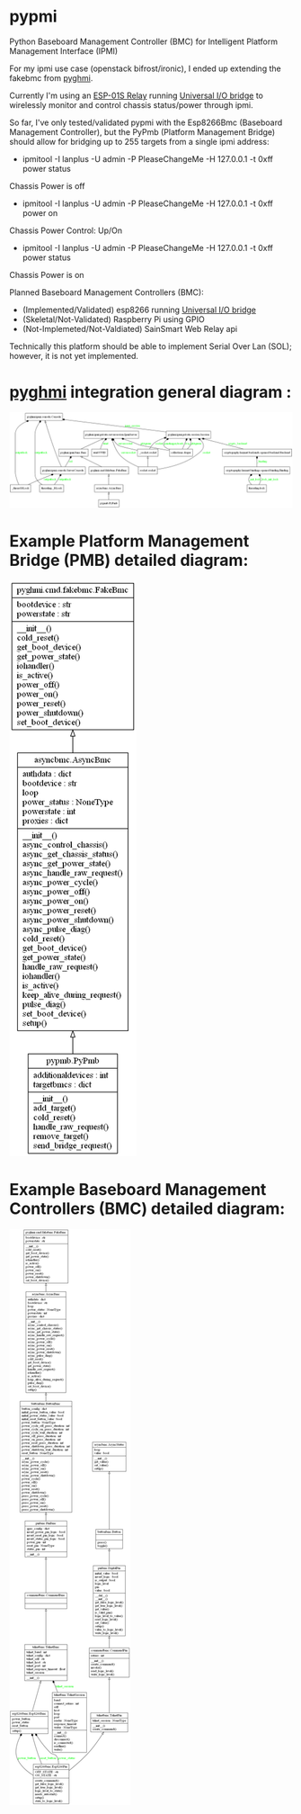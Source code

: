 # pypmi
Python Baseboard Management Controller (BMC) for Intelligent Platform Management Interface (IPMI)

For my ipmi use case (openstack bifrost/ironic), I ended up extending the fakebmc from [pyghmi](https://github.com/openstack/pyghmi).  

Currently I'm using an [ESP-01S Relay](https://github.com/IOT-MCU/ESP-01S-Relay-v4.0) running [Universal I/O bridge](https://github.com/eriksl/esp8266-universal-io-bridge) to wirelessly monitor and control chassis status/power through ipmi.

So far, I've only tested/validated pypmi with the Esp8266Bmc (Baseboard Management Controller), but the PyPmb (Platform Management Bridge) should allow for bridging up to 255 targets from a single ipmi address:
- ipmitool -I lanplus -U admin -P PleaseChangeMe -H 127.0.0.1 -t 0xff power status

Chassis Power is off
- ipmitool -I lanplus -U admin -P PleaseChangeMe -H 127.0.0.1 -t 0xff power on

Chassis Power Control: Up/On
- ipmitool -I lanplus -U admin -P PleaseChangeMe -H 127.0.0.1 -t 0xff  power status

Chassis Power is on

Planned Baseboard Management Controllers (BMC):
- (Implemented/Validated) esp8266 running [Universal I/O bridge](https://github.com/eriksl/esp8266-universal-io-bridge)
- (Skeletal/Not-Validated) Raspberry Pi using GPIO
- (Not-Implemeted/Not-Valdiated) SainSmart Web Relay api 

Technically this platform should be able to implement Serial Over Lan (SOL); however, it is not yet implemented.

# [pyghmi](https://github.com/openstack/pyghmi) integration general diagram :
![alt text](https://github.com/spyd3rweb/pypmi/blob/master/classes_pypmb.png)

# Example Platform Management Bridge (PMB) detailed diagram:
![alt text](https://github.com/spyd3rweb/pypmi/blob/master/PyPmb.png)

# Example Baseboard Management Controllers (BMC) detailed diagram:
![alt text](https://github.com/spyd3rweb/pypmi/blob/master/Esp8266Bmc.png)
